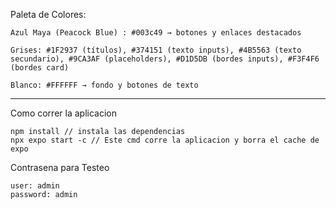 Paleta de Colores:

    Azul Maya (Peacock Blue) : #003c49 → botones y enlaces destacados

    Grises: #1F2937 (títulos), #374151 (texto inputs), #4B5563 (texto secundario), #9CA3AF (placeholders), #D1D5DB (bordes inputs), #F3F4F6 (bordes card)

    Blanco: #FFFFFF → fondo y botones de texto

----------------------------------------------------

Como correr la aplicacion

    npm install // instala las dependencias
    npx expo start -c // Este cmd corre la aplicacion y borra el cache de expo

Contrasena para Testeo

    user: admin
    password: admin
